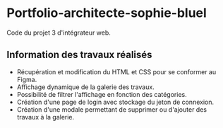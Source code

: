 # Portfolio-architecte-sophie-bluel

Code du projet 3 d'intégrateur web.

## Information des travaux réalisés

- Récupération et modification du HTML et CSS pour se conformer au Figma.
- Affichage dynamique de la galerie des travaux.
- Possibilité de filtrer l'affichage en fonction des catégories.
- Création d'une page de login avec stockage du jeton de connexion.
- Création d'une modale permettant de supprimer ou d'ajouter des travaux à la galerie.